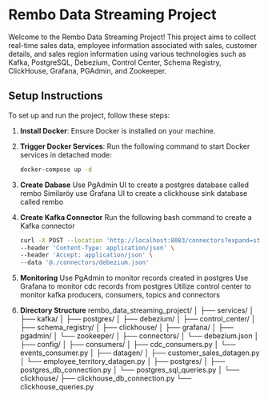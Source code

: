 # Rembo Data Streaming Project

Welcome to the Rembo Data Streaming Project! This project aims to collect real-time sales data, employee information associated with sales, customer details, and sales region information using various technologies such as Kafka, PostgreSQL, Debezium, Control Center, Schema Registry, ClickHouse, Grafana, PGAdmin, and Zookeeper.

## Setup Instructions

To set up and run the project, follow these steps:

1. **Install Docker**:
   Ensure Docker is installed on your machine.

2. **Trigger Docker Services**:
   Run the following command to start Docker services in detached mode:
   ```bash
   docker-compose up -d
   ```
3. **Create Dabase**
   Use PgAdmin UI to create a postgres database called rembo
   Similaröy use Grafana UI to create a clickhouse sink database called rembo
4. **Create Kafka Connector**
   Run the following bash command to create a Kafka connector
   ```bash
   curl -X POST --location 'http://localhost:8083/connectors?expand=status&expand=info' \
   --header 'Content-Type: application/json' \
   --header 'Accept: application/json' \
   --data '@./connectors/debezium.json'
   ```
5. **Monitoring**
   Use PgAdmin to monitor records created in postgres
   Use Grafana to monitor cdc records from postgres
   Utilize control center to monitor kafka producers, consumers, topics and connectors

6. **Directory Structure**
   rembo_data_streaming_project/
   │
   ├── services/
   │ ├── kafka/
   │ ├── postgres/
   │ ├── debezium/
   │ ├── control_center/
   │ ├── schema_registry/
   │ ├── clickhouse/
   │ ├── grafana/
   │ ├── pgadmin/
   │ └── zookeeper/
   │
   ├── connectors/
   │ └── debezium.json
   │
   ├── config/
   │
   ├── consumers/
   │ ├── cdc_consumers.py
   │ └── events_consumer.py
   │
   ├── datagen/
   │ ├── customer_sales_datagen.py
   │ └── employee_territory_datagen.py
   │
   ├── postgres/
   │ ├── postgres_db_connection.py
   │ └── postgres_sql_queries.py
   │
   └── clickhouse/
   ├── clickhouse_db_connection.py
   └── clickhouse_queries.py
